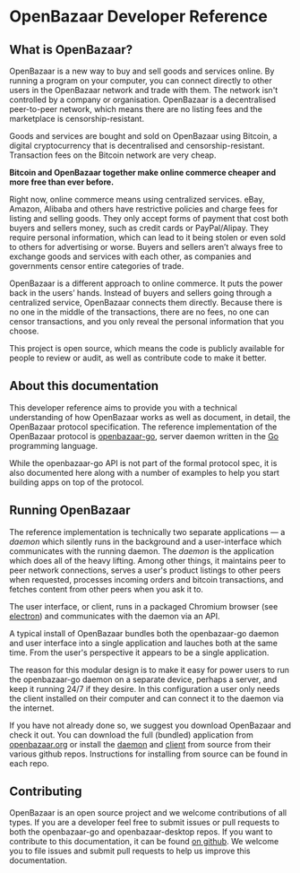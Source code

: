 <h1>OpenBazaar Developer Reference</h1>

## What is OpenBazaar?
OpenBazaar is a new way to buy and sell goods and services online. By running a program on your computer, you can connect directly to other users in the OpenBazaar network and trade with them. The network isn't controlled by a company or organisation. OpenBazaar is a decentralised peer-to-peer network, which means there are no listing fees and the marketplace is censorship-resistant.

Goods and services are bought and sold on OpenBazaar using Bitcoin, a digital cryptocurrency that is decentralised and censorship-resistant. Transaction fees on the Bitcoin network are very cheap.

**Bitcoin and OpenBazaar together make online commerce cheaper and more free than ever before.**

Right now, online commerce means using centralized services. eBay, Amazon, Alibaba and others have restrictive policies and charge fees for listing and selling goods. They only accept forms of payment that cost both buyers and sellers money, such as credit cards or PayPal/Alipay. They require personal information, which can lead to it being stolen or even sold to others for advertising or worse. Buyers and sellers aren’t always free to exchange goods and services with each other, as companies and governments censor entire categories of trade.

OpenBazaar is a different approach to online commerce. It puts the power back in the users’ hands. Instead of buyers and sellers going through a centralized service, OpenBazaar connects them directly. Because there is no one in the middle of the transactions, there are no fees, no one can censor transactions, and you only reveal the personal information that you choose.

This project is open source, which means the code is publicly available for people to review or audit, as well as contribute code to make it better.

## About this documentation
This developer reference aims to provide you with a technical understanding of how OpenBazaar works as well as document, in detail, the OpenBazaar protocol specification. The reference implementation of the OpenBazaar protocol is <a href="https://github.com/OpenBazaar/openbazaar-go">openbazaar-go</a>, server daemon written in the <a href="https://golang.org/">Go</a> programming language. 

While the openbazaar-go API is not part of the formal protocol spec, it is also documented here along with a number of examples to help you start building apps on top of the protocol. 

## Running OpenBazaar
The reference implementation is technically two separate applications ― a *daemon* which silently runs in the background and a user-interface which communicates with the running daemon. The *daemon* is the application which does all of the heavy lifting. Among other things, it maintains peer to peer network connections, serves a user's product listings to other peers when requested, processes incoming orders and bitcoin transactions, and fetches content from other peers when you ask it to. 

The user interface, or client, runs in a packaged Chromium browser (see <a href="http://electron.atom.io/">electron</a>) and communicates with the daemon via an API.

A typical install of OpenBazaar bundles both the openbazaar-go daemon and user interface into a single application and lauches both at the same time. From the user's perspective it appears to be a single application.

The reason for this modular design is to make it easy for power users to run the openbazaar-go daemon on a separate device, perhaps a server, and keep it running 24/7 if they desire. In this configuration a user only needs the client installed on their computer and can connect it to the daemon via the internet. 

If you have not already done so, we suggest you download OpenBazaar and check it out. You can download the full (bundled) application from <a href="https://openbazaar.org/download.html">openbazaar.org</a> or install the <a href="https://github.com/OpenBazaar/openbazaar-go">daemon</a> and <a href="https://github.com/OpenBazaar/openbazaar-desktop">client</a> from source from their various github repos. Instructions for installing from source can be found in each repo.  

## Contributing
OpenBazaar is an open source project and we welcome contributions of all types. If you are a developer feel free to submit issues or pull requests to both the openbazaar-go and openbazaar-desktop repos. If you want to contribute to this documentation, it can be found <a href="https://github.com/OpenBazaar/docs">on github</a>. We welcome you to file issues and submit pull requests to help us improve this documentation.
